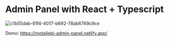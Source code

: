 # Admin Panel with React + Typescript

![c1b55dab-91f4-4017-b692-78ab6769c9ce](https://user-images.githubusercontent.com/12232327/209618140-dbe0263e-c9e8-4aba-9b63-48cbe534f963.png)

Demo: https://motallebi-admin-panel.netlify.app/
